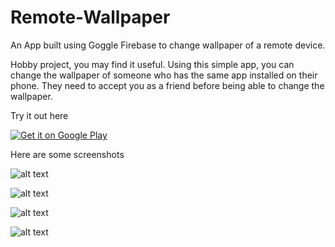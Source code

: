 # Remote-Wallpaper
An App built using Goggle Firebase to change wallpaper of a remote device.

Hobby project, you may find it useful. Using this simple app, you can change the wallpaper of someone who has the same app installed on their phone. They need to accept you as a friend before being able to change the wallpaper.

Try it out here

<a href="https://play.google.com/store/apps/details?id=in.thetechguru.walle.remote.abremotewallpaperchanger">
  <img alt="Get it on Google Play"
       src="https://developer.android.com/images/brand/en_generic_rgb_wo_45.png" />
</a>

Here are some screenshots

![alt text](https://user-images.githubusercontent.com/16557921/36732904-0c92f98a-1bf5-11e8-867f-d2ade123bde7.png)

![alt text](https://user-images.githubusercontent.com/16557921/36732896-085d8826-1bf5-11e8-9c2e-fc724ea086de.png)

![alt text](https://user-images.githubusercontent.com/16557921/36732871-f3f8f85c-1bf4-11e8-8d8f-9a4fea19a7b6.jpeg)

![alt text](https://user-images.githubusercontent.com/16557921/36732890-02bdb1de-1bf5-11e8-84c1-77092410b8b9.png)




